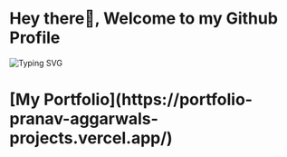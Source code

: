 <!-- ### Hi there 👋-->
# Hey there👋, Welcome to my Github Profile
<img src="https://readme-typing-svg.herokuapp.com?font=Architects&pause=1000&random=false&width=435&lines=Hey!+its+Pranav" alt="Typing SVG" /></a>
<h1>[My Portfolio](https://portfolio-pranav-aggarwals-projects.vercel.app/)</h1>

<!--
**Pranav-1100/Pranav-1100** is a ✨ _special_ ✨ repository because its `README.md` (this file) appears on your GitHub profile.

Here are some ideas to get you started:

- 🔭 I’m currently working on ...
- 🌱 I’m currently learning ...
- 👯 I’m looking to collaborate on ...
- 🤔 I’m looking for help with ...
- 💬 Ask me about ...
- 📫 How to reach me: ...
- 😄 Pronouns: ...
- ⚡ Fun fact: ...
-->

